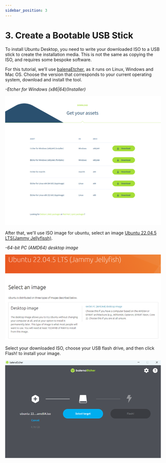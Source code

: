 ```yaml
---
sidebar_position: 3
---
```


# 3. Create a Bootable USB Stick

To install Ubuntu Desktop, you need to write your downloaded ISO to a USB stick to create the installation media. This is not the same as copying the ISO, and requires some bespoke software.

For this tutorial, we’ll use [balenaEtcher](https://etcher.balena.io/), as it runs on Linux, Windows and Mac OS. Choose the version that corresponds to your current operating system, download and install the tool.

*-Etcher for Windows (x86|64)(Installer)*

![alt text](image-1.png)

After that, we'll use ISO image for ubuntu, select an image [Ubuntu 22.04.5 LTS(Jammy Jellyfissh)](https://mirror.twds.com.tw/ubuntu-releases/jammy/).

*-64-bit PC (AMD64) desktop image*

![alt text](image-21.png)

Select your downloaded ISO, choose your USB flash drive, and then click Flash! to install your image.

![alt text](image-22.png)

